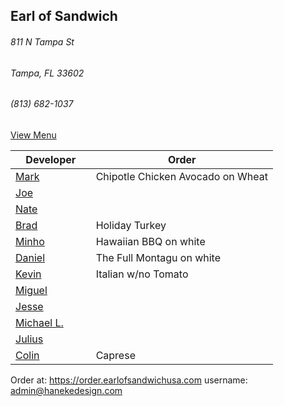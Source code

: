 ## Earl of Sandwich
###### 811 N Tampa St
###### Tampa, FL 33602
###### (813) 682-1037

[View Menu](https://www.earlofsandwichusa.com/menu/)

Developer     | Order
--------------|---------------------
[Mark](http://github.com/mark-smithtb)              | Chipotle Chicken Avocado on Wheat
[Joe](https://github.com/Montchat)                  | 
[Nate](https://github.com/thunemn)                  | 
[Brad](https://github.com/bself)                    | Holiday Turkey
[Minho](https://github.com/minhochoi)               | Hawaiian BBQ on white
[Daniel](https://github.come/dtartaglia)            | The Full Montagu on white
[Kevin]()                                           | Italian w/no Tomato
[Miguel](https://github.com/MiguelBrito1086)        |         
[Jesse](https://github.com/jessecurry)              | 
[Michael L.]()                                      | 
[Julius](https://github.com/jbzozowski)             | 
[Colin](https://github.com/ColinFendrick)           | Caprese


Order at: https://order.earlofsandwichusa.com
username: admin@hanekedesign.com
